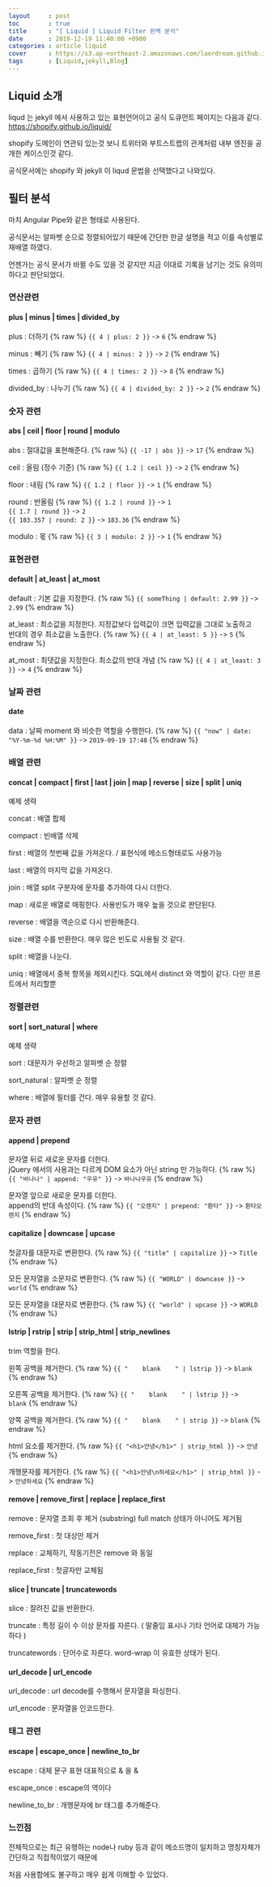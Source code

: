 ```yaml
---
layout     : post
toc        : true
title      : "[ Liquid ] Liquid Filter 완벽 분석"
date       : 2019-12-19 11:40:00 +0900
categories : article liquid
cover      : https://s3.ap-northeast-2.amazonaws.com/laerdream.github.io/cover/liquid.jpg
tags       : [Liquid,jekyll,Blog]
---
```



## Liquid 소개

liqud 는 jekyll 에서 사용하고 있는 표현언어이고 공식 도큐먼트 페이지는 다음과 같다.
https://shopify.github.io/liquid/


shopify 도메인이 연관되 있는것 보니 트위터와 부트스트랩의 관계처럼 내부 엔진을 공개한 케이스인것 같다.

공식문서에는 shopify 와 jekyll 이 liqud 문법을 선택했다고 나와있다.


## 필터 분석

마치 Angular Pipe와 같은 형태로 사용된다.

공식문서는 알파벳 순으로 정렬되어있기 때문에 간단한 한글 설명을 적고 이를 속성별로 재배열 하였다.

언젠가는 공식 문서가 바뀔 수도 있을 것 같지만 지금 이대로 기록을 남기는 것도 유의미하다고 판단되었다.

### 연산관련

#### plus | minus | times | divided_by

plus : 더하기
{% raw %}
```{{ 4 | plus: 2 }}``` -> ```6```
{% endraw %}

minus : 빼기
{% raw %}
```{{ 4 | minus: 2 }}``` -> ```2```
{% endraw %}

times : 곱하기
{% raw %}
```{{ 4 | times: 2 }}``` -> ```8```
{% endraw %}

divided_by : 나누기
{% raw %}
```{{ 4 | divided_by: 2 }}``` -> ```2```
{% endraw %}


### 숫자 관련

#### abs | ceil | floor | round | modulo

abs : 절대값을 표현해준다.
{% raw %}
```{{ -17 | abs }}``` -> ```17```
{% endraw %}

ceil : 올림 (정수 기준)
{% raw %}
```{{ 1.2 | ceil }}``` -> ```2```
{% endraw %}

floor : 내림
{% raw %}
```{{ 1.2 | floor }}``` -> ```1```
{% endraw %}

round : 반올림
{% raw %}
```{{ 1.2 | round }}``` -> ```1```<br>
```{{ 1.7 | round }}``` -> ```2```<br>
```{{ 183.357 | round: 2 }}``` -> ```183.36```
{% endraw %}

modulo : 몫
{% raw %}
```{{ 3 | modulo: 2 }}``` -> ```1```
{% endraw %}


### 표현관련

#### default | at_least | at_most

default : 기본 값을 지정한다.
{% raw %}
```{{ someThing | default: 2.99 }}``` -> ```2.99```
{% endraw %}

at_least : 최소값을 지정한다. 지정값보다 입력값이 크면 입력값을 그대로 노출하고<br>반대의 경우 최소값을 노출한다.
{% raw %}
```{{ 4 | at_least: 5 }}``` -> ```5```
{% endraw %}

at_most : 최댓값을 지정한다. 최소값의 반대 개념
{% raw %}
```{{ 4 | at_least: 3 }}``` -> ```4```
{% endraw %}



### 날짜 관련

#### date

data : 날짜 moment 와 비슷한 역할을 수행한다.
{% raw %}
```{{ "now" | date: "%Y-%m-%d %H:%M" }}``` -> ```2019-09-19 17:48```
{% endraw %}

### 배열 관련

#### concat | compact | first | last | join | map | reverse | size | split | uniq

예제 생략

concat : 배열 합체

compact : 빈배열 삭제

first : 배열의 첫번째 값을 가져온다. / 표현식에 메소드형태로도 사용가능

last : 배열의 마지막 값을 가져온다.

join : 배열 split 구분자에 문자를 추가하여 다시 더한다.

map : 새로운 배열로 매핑한다. 사용빈도가 매우 높을 것으로 판단된다.

reverse : 배열을 역순으로 다시 반환해준다.

size : 배열 수를 반환한다. 매우 많은 빈도로 사용될 것 같다.

split : 배열을 나눈다.

uniq : 배열에서 중복 항목을 제외시킨다. SQL에서 distinct 와 역할이 같다. 다만 프론트에서 처리할뿐


### 정렬관련

#### sort | sort_natural | where

예제 생략

sort : 대문자가 우선하고 알파벳 순 정렬

sort_natural : 알파벳 순 정렬

where : 배열에 필터를 건다. 매우 유용할 것 같다.

### 문자 관련

#### append | prepend
문자열 뒤로 새로운 문자를 더한다.<br>jQuery 에서의 사용과는 다르게 DOM 요소가 아닌 string 만 가능하다.
{% raw %}
```{{ "바나나" | append: "우유" }}``` -> ```바나나우유```
{% endraw %}

문자열 앞으로 새로운 문자를 더한다.<br>append의 반대 속성이다.
{% raw %}
```{{ "오렌지" | prepend: "환타" }}``` -> ```환타오렌지```
{% endraw %}

#### capitalize | downcase | upcase
첫글자를 대문자로 변환한다.
{% raw %}
```{{ "title" | capitalize }}``` -> ```Title```
{% endraw %}

모든 문자열을 소문자로 변환한다.
{% raw %}
```{{ "WORLD" | downcase }}``` -> ```world```
{% endraw %}

모든 문자열을 대문자로 변환한다.
{% raw %}
```{{ "world" | upcase }}``` -> ```WORLD```
{% endraw %}

#### lstrip | rstrip | strip | strip_html | strip_newlines

trim 역할을 한다.

왼쪽 공백을 제거한다.
{% raw %}
```{{ "    blank    " | lstrip }}``` -> ```blank    ```
{% endraw %}

오른쪽 공백을 제거한다.
{% raw %}
```{{ "    blank    " | lstrip }}``` -> ```    blank```
{% endraw %}

양쪽 공백을 제거한다.
{% raw %}
```{{ "    blank    " | strip }}``` -> ```blank```
{% endraw %}

html 요소를 제거한다.
{% raw %}
```{{ "<h1>안녕</h1>" | strip_html }}``` -> ```안녕```
{% endraw %}

개행문자를 제거한다.
{% raw %}
```{{ "<h1>안녕\n하세요</h1>" | strip_html }}``` -> ```안녕하세요```
{% endraw %}

#### remove | remove_first | replace | replace_first

remove : 문자열 조회 후 제거 (substring) full match 상태가 아니어도 제거됨

remove_first : 첫 대상만 제거

replace : 교체하기, 작동기전은 remove 와 동일

replace_first : 첫글자만 교체됨

#### slice | truncate | truncatewords

slice : 잘려진 값을 반환한다.

truncate : 특정 길이 수 이상 문자를 자른다. ( 말줄임 표시나 기타 언어로 대체가 가능하다 )

truncatewords : 단어수로 자른다. word-wrap 이 유효한 상태가 된다.

#### url_decode | url_encode

url_decode : url decode를 수행해서 문자열을 파싱한다.

url_encode : 문자열을 인코드한다.

### 태그 관련

#### escape | escape_once | newline_to_br

escape : 대체 문구 표현 대표적으로 & 을 &amp;

escape_once : escape의 역이다

newline_to_br : 개행문자에 br 태그를 추가해준다.

### 느낀점

전체적으로는 최근 유행하는 node나 ruby 등과 같이 메소드명이 일치하고 명칭자체가 간단하고 직접적이었기 때문에

처음 사용함에도 불구하고 매우 쉽게 이해할 수 있었다.